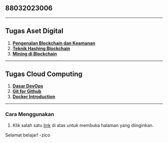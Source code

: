 ## 88032023006

---

## Tugas Aset Digital

1. **[Pengenalan Blockchain dan Keamanan](https://kimookoii.github.io/ad2-pengenalan-blockchain-dan-keamanan/)**
2. **[Teknik Hashing Blockchain](https://kimookoii.github.io/ad3-teknik-hashing-blockchain)**
3. **[Mining di Blockchain](https://kimookoii.github.io/ad4-mining-di-blockchain)**

---

## Tugas Cloud Computing

1. **[Dasar DevOps](https://kimookoii.github.io/cc2-dasar-devops)**
2. **[Git for Github](https://kimookoii.github.io/cc3-git-for-github)**
2. **[Docker Introduction](https://kimookoii.github.io/cc4-docker-introduction)**

---

### Cara Menggunakan
1. Klik salah satu [link](https://kimookoii.github.io) di atas untuk membuka halaman yang diinginkan.

Selamat belajar! -zico